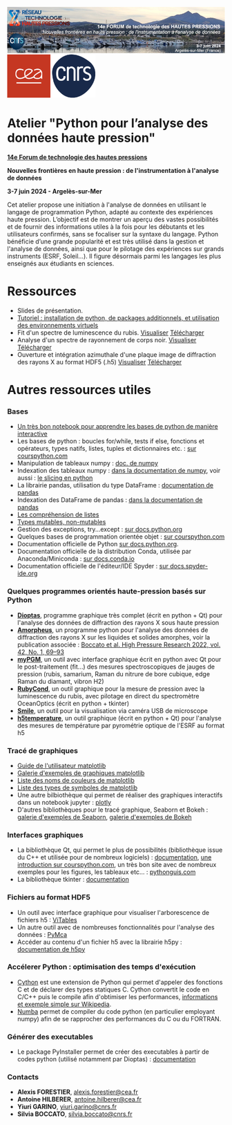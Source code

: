 ![forum](logos/bandeau.jpg)
<img src="logos/cea.png" width="100" height="100">
<img src="logos/cnrs.png" width="100" height="100">


# Atelier "Python pour l’analyse des données haute pression"

__[14e Forum de technologie des hautes pressions](https://forumhp2024.sciencesconf.org/)__

__Nouvelles frontières en haute pression : de l'instrumentation à l'analyse de données__

__3-7 juin 2024 - Argelès-sur-Mer__

Cet atelier propose une initiation à l'analyse de données en utilisant le langage de programmation Python, adapté au contexte des expériences haute pression. L’objectif est de montrer un aperçu des vastes possibilités et de fournir des informations utiles à la fois pour les débutants et les utilisateurs confirmés, sans se focaliser sur la syntaxe du langage. Python bénéficie d’une grande popularité et est très utilisé dans la gestion et l'analyse de données, ainsi que pour le pilotage des expériences sur grands instruments (ESRF, Soleil...). Il figure désormais parmi les langages les plus enseignés aux étudiants en sciences.

# Ressources 

* Slides de présentation. 
* [Tutoriel : installation de python, de packages additionnels, et utilisation des environnements virtuels](installation.md)
* Fit d'un spectre de luminescence du rubis. [Visualiser](https://github.com/alexisforestier/Atelier-Python-HP/blob/main/Rubis_demo_fit/Rubis_demo.ipynb) [Télécharger](https://github.com/alexisforestier/Atelier-Python-HP/raw/main/zips/Rubis_demo_fit.zip)
* Analyse d'un spectre de rayonnement de corps noir. [Visualiser](https://github.com/alexisforestier/Atelier-Python-HP/blob/main/Corps_Noir_demo_fit/Corps_Noir_demo.ipynb) [Télécharger](https://github.com/alexisforestier/Atelier-Python-HP/raw/main/zips/Corps_Noir_demo_fit.zip)
* Ouverture et intégration azimuthale d'une plaque image de diffraction des rayons X au format HDF5 (.h5) [Visualiser](https://github.com/alexisforestier/Atelier-Python-HP/blob/main/Plaque_image_XRD_demo/Plaque_image_h5.ipynb) [Télécharger](https://github.com/alexisforestier/Atelier-Python-HP/raw/main/zips/Plaque_image_XRD_demo.zip)

# Autres ressources utiles

### Bases

* [Un très bon notebook pour apprendre les bases de python de manière interactive](https://github.com/jupyter/mozfest15-training/blob/master/00-python-intro.ipynb)
* Les bases de python : boucles for/while, tests if else, fonctions et opérateurs, types natifs, listes, tuples et dictionnaires etc. : [sur courspython.com](https://courspython.com/bases-python.html)
* Manipulation de tableaux numpy : [doc. de numpy](https://numpy.org/doc/stable/user/absolute_beginners.html)
* Indexation des tableaux numpy : [dans la documentation de numpy](https://numpy.org/doc/stable/user/basics.indexing.html), voir aussi : [le slicing en python](https://anislerouge.com/tutorial-python-slicing/)
* La librairie pandas, utilisation du type DataFrame : [documentation de pandas](https://pandas.pydata.org/docs/user_guide/index.html)
* Indexation des DataFrame de pandas : [dans la documentation de pandas](https://pandas.pydata.org/docs/user_guide/indexing.html)
* [Les compréhension de listes](https://www.docstring.fr/glossaire/comprehension-de-liste/)
* [Types mutables, non-mutables](https://bouquinpython.readthedocs.io/fr/latest/mutabilite.html)
* Gestion des exceptions, try...except : [sur docs.python.org](https://docs.python.org/fr/3/tutorial/errors.html)
* Quelques bases de programmation orientée objet : [sur courspython.com](https://courspython.com/classes-et-objets.html)
* Documentation officielle de Python [sur docs.python.org](https://docs.python.org/fr/3/index.html).
* Documentation officielle de la distribution Conda, utilisée par Anaconda/Miniconda : [sur docs.conda.io](https://docs.conda.io/en/latest/#)
* Documentation officielle de l'éditeur/IDE Spyder : [sur docs.spyder-ide.org](https://docs.spyder-ide.org/5/index.html)

### Quelques programmes orientés haute-pression basés sur Python

* [__Dioptas__](https://www.clemensprescher.com/programs/dioptas), programme graphique très complet (écrit en python + Qt) pour l'analyse des données de diffraction des rayons X sous haute pression
* [__Amorpheus__](https://github.com/CelluleProjet/Amorpheus), un programme python pour l'analyse des données de diffraction des rayons X sur les liquides et solides amorphes, voir la publication associée : [Boccato et al. High Pressure Research 2022, vol. 42, No. 1, 69–93](https://www.tandfonline.com/doi/full/10.1080/08957959.2022.2032032)
* [__myPGM__](https://github.com/AHilberer/myPGM), un outil avec interface graphique écrit en python avec Qt pour le post-traitement (fit...) des mesures spectroscopiques de jauges de pression (rubis, samarium, Raman du nitrure de bore cubique, edge Raman du diamant, vibron H2)
* [__RubyCond__](https://github.com/CelluleProjet/Rubycond), un outil graphique pour la mesure de pression avec la luminescence du rubis, avec pilotage en direct du spectromètre OceanOptics (écrit en python + tkinter)
* [__Smile__](https://github.com/CelluleProjet/Smile), un outil pour la visualisation via caméra USB de microscope
* [__h5temperature__](https://github.com/alexisforestier/h5temperature), un outil graphique (écrit en python + Qt) pour l'analyse des mesures de température par pyrométrie optique de l'ESRF au format h5

### Tracé de graphiques

* [Guide de l'utilisateur matplotlib](https://matplotlib.org/stable/users/index.html)
* [Galerie d'exemples de graphiques matplotlib](https://matplotlib.org/stable/gallery/index.html)
* [Liste des noms de couleurs de matplotlib](https://matplotlib.org/stable/gallery/color/named_colors.html#css-colors)
* [Liste des types de symboles de matplotlib](https://matplotlib.org/stable/api/markers_api.html)
* Une autre bilbiothèque qui permet de réaliser des graphiques interactifs dans un notebook jupyter : [plotly](https://plotly.com/python/)
* D'autres bibliothèques pour le tracé graphique, Seaborn et Bokeh : [galerie d'exemples de Seaborn](https://seaborn.pydata.org/examples/index.html), [galerie d'exemples de Bokeh](https://docs.bokeh.org/en/latest/docs/gallery.html)

### Interfaces graphiques 

* La bibliothèque Qt, qui permet le plus de possibilités (bibliothèque issue du C++ et utilisée pour de nombreux logiciels) : [documentation](https://doc.qt.io/qtforpython-5/index.html), [une introduction sur courspython.com](https://courspython.com/interfaces.html), un très bon site avec de nombreux exemples pour les figures, les tableaux etc... : [pythonguis.com](https://www.pythonguis.com/tutorials/creating-your-first-pyqt-window/)
* La bibliothèque tkinter : [documentation](https://docs.python.org/fr/3/library/tkinter.html)

### Fichiers au format HDF5

* Un outil avec interface graphique pour visualiser l'arborescence de fichiers h5 : [ViTables](https://vitables.org/)
* Un autre outil avec de nombreuses fonctionnalités pour l'analyse des données : [PyMca](http://www.silx.org/doc/PyMca/dev/index.html)
* Accéder au contenu d'un fichier h5 avec la librairie h5py : [documentation de h5py](https://docs.h5py.org/en/stable/quick.html)

### Accélerer Python : optimisation des temps d'exécution

* [Cython](https://cython.org/) est une extension de Python qui permet d'appeler des fonctions C et de déclarer des types statiques C. Cython convertit le code en C/C++ puis le compile afin d'obtimiser les performances, [informations et exemple simple sur Wikipedia](https://fr.wikipedia.org/wiki/Cython).
* [Numba](https://numba.pydata.org/) permet de compiler du code python (en particulier employant numpy) afin de se rapprocher des performances du C ou du FORTRAN.

### Générer des executables
* Le package PyInstaller permet de créer des executables à partir de codes python (utilisé notamment par Dioptas) : [documentation](https://pyinstaller.org/en/stable/) 

### Contacts

* **Alexis FORESTIER**,  alexis.forestier@cea.fr
* **Antoine HILBERER**,  antoine.hilberer@cea.fr
* **Yiuri GARINO**,      yiuri.garino@cnrs.fr
* **Silvia BOCCATO**,    silvia.boccato@cnrs.fr

